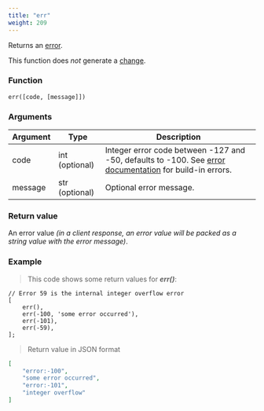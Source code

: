```yaml
---
title: "err"
weight: 209
---
```


Returns an [error](../../data-types/error).

This function does *not* generate a [change](../../overview/changes).

### Function

`err([code, [message]])`

### Arguments

Argument | Type | Description
-------- | ---- | -----------
code | int (optional) | Integer error code between -127 and -50, defaults to -100. See [error documentation](../../errors) for build-in errors.
message | str (optional) | Optional error message.

### Return value

An error value *(in a client response, an error value will be packed as a string value with the error message)*.

### Example

> This code shows some return values for ***err()***:

```thingsdb,json_response
// Error 59 is the internal integer overflow error
[
    err(),
    err(-100, 'some error occurred'),
    err(-101),
    err(-59),
];
```

> Return value in JSON format

```json
[
    "error:-100",
    "some error occurred",
    "error:-101",
    "integer overflow"
]
```
